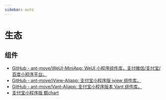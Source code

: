 ```yaml
---
sidebar: auto
---
```

# 生态

## 组件

* [GitHub - ant-move/WeUI-MiniApp: WeUI 小程序组件库，支付微信/支付宝/百度小程序平台。](https://github.com/ant-move/WeUI-MiniApp)
* [GitHub - ant-move/iView-Aliapp: 支付宝小程序版 iview 组件库。](https://github.com/ant-move/iView-Aliapp)
* [GitHub - ant-move/Vant-Aliapp: 支付宝小程序版本 Vant 组件库。](https://github.com/ant-move/Vant-Aliapp)
* [支付宝小程序版 额chart](https://github.com/ant-move/echarts-Aliapp)